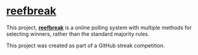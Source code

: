 # [reefbreak](http://reefbreak.co/)

This project, **[reefbreak](http://reefbreak.co/)** is a online polling system with multiple methods for selecting winners, rather than the standard majority rules.

This project was created as part of a GitHub streak competition.

